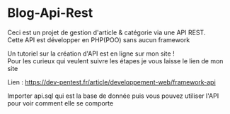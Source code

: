 # Blog-Api-Rest


Ceci est un projet de gestion d'article & catégorie via une API REST. <br>
Cette API est développer en PHP(POO) sans aucun framework<br>

Un tutoriel sur la création d'API est en ligne sur mon site ! <br>
Pour les curieux qui veulent suivre les étapes je vous laisse le lien de mon site<br>

Lien : https://dev-pentest.fr/article/developpement-web/framework-api <br>

Importer api.sql qui est la base de donnée puis vous pouvez utiliser l'API pour voir comment elle se comporte


